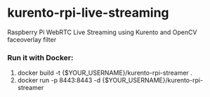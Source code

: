 # kurento-rpi-live-streaming
Raspberry Pi WebRTC Live Streaming using Kurento and OpenCV faceoverlay filter

### Run it with Docker:
1) docker build -t {$YOUR_USERNAME}/kurento-rpi-streamer .
2) docker run -p 8443:8443 -d {$YOUR_USERNAME}/kurento-rpi-streamer